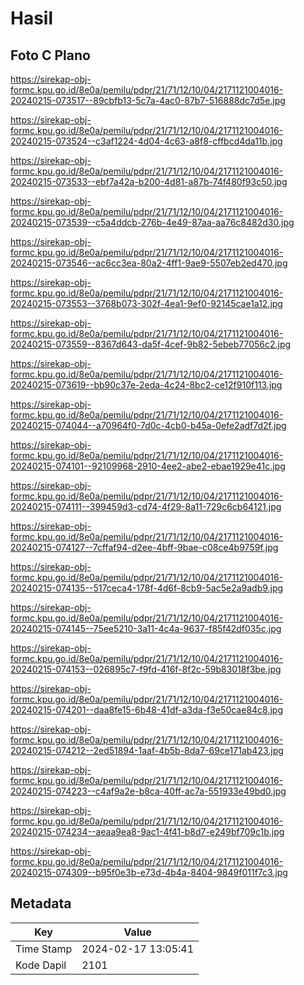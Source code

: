 # Hasil

## Foto C Plano

https://sirekap-obj-formc.kpu.go.id/8e0a/pemilu/pdpr/21/71/12/10/04/2171121004016-20240215-073517--89cbfb13-5c7a-4ac0-87b7-516888dc7d5e.jpg

https://sirekap-obj-formc.kpu.go.id/8e0a/pemilu/pdpr/21/71/12/10/04/2171121004016-20240215-073524--c3af1224-4d04-4c63-a8f8-cffbcd4da11b.jpg

https://sirekap-obj-formc.kpu.go.id/8e0a/pemilu/pdpr/21/71/12/10/04/2171121004016-20240215-073533--ebf7a42a-b200-4d81-a87b-74f480f93c50.jpg

https://sirekap-obj-formc.kpu.go.id/8e0a/pemilu/pdpr/21/71/12/10/04/2171121004016-20240215-073539--c5a4ddcb-276b-4e49-87aa-aa76c8482d30.jpg

https://sirekap-obj-formc.kpu.go.id/8e0a/pemilu/pdpr/21/71/12/10/04/2171121004016-20240215-073546--ac6cc3ea-80a2-4ff1-9ae9-5507eb2ed470.jpg

https://sirekap-obj-formc.kpu.go.id/8e0a/pemilu/pdpr/21/71/12/10/04/2171121004016-20240215-073553--3768b073-302f-4ea1-9ef0-92145cae1a12.jpg

https://sirekap-obj-formc.kpu.go.id/8e0a/pemilu/pdpr/21/71/12/10/04/2171121004016-20240215-073559--8367d643-da5f-4cef-9b82-5ebeb77056c2.jpg

https://sirekap-obj-formc.kpu.go.id/8e0a/pemilu/pdpr/21/71/12/10/04/2171121004016-20240215-073619--bb90c37e-2eda-4c24-8bc2-ce12f910f113.jpg

https://sirekap-obj-formc.kpu.go.id/8e0a/pemilu/pdpr/21/71/12/10/04/2171121004016-20240215-074044--a70964f0-7d0c-4cb0-b45a-0efe2adf7d2f.jpg

https://sirekap-obj-formc.kpu.go.id/8e0a/pemilu/pdpr/21/71/12/10/04/2171121004016-20240215-074101--92109968-2910-4ee2-abe2-ebae1929e41c.jpg

https://sirekap-obj-formc.kpu.go.id/8e0a/pemilu/pdpr/21/71/12/10/04/2171121004016-20240215-074111--399459d3-cd74-4f29-8a11-729c6cb64121.jpg

https://sirekap-obj-formc.kpu.go.id/8e0a/pemilu/pdpr/21/71/12/10/04/2171121004016-20240215-074127--7cffaf94-d2ee-4bff-9bae-c08ce4b9759f.jpg

https://sirekap-obj-formc.kpu.go.id/8e0a/pemilu/pdpr/21/71/12/10/04/2171121004016-20240215-074135--517ceca4-178f-4d6f-8cb9-5ac5e2a9adb9.jpg

https://sirekap-obj-formc.kpu.go.id/8e0a/pemilu/pdpr/21/71/12/10/04/2171121004016-20240215-074145--75ee5210-3a11-4c4a-9637-f85f42df035c.jpg

https://sirekap-obj-formc.kpu.go.id/8e0a/pemilu/pdpr/21/71/12/10/04/2171121004016-20240215-074153--026895c7-f9fd-416f-8f2c-59b83018f3be.jpg

https://sirekap-obj-formc.kpu.go.id/8e0a/pemilu/pdpr/21/71/12/10/04/2171121004016-20240215-074201--daa8fe15-6b48-41df-a3da-f3e50cae84c8.jpg

https://sirekap-obj-formc.kpu.go.id/8e0a/pemilu/pdpr/21/71/12/10/04/2171121004016-20240215-074212--2ed51894-1aaf-4b5b-8da7-69ce171ab423.jpg

https://sirekap-obj-formc.kpu.go.id/8e0a/pemilu/pdpr/21/71/12/10/04/2171121004016-20240215-074223--c4af9a2e-b8ca-40ff-ac7a-551933e49bd0.jpg

https://sirekap-obj-formc.kpu.go.id/8e0a/pemilu/pdpr/21/71/12/10/04/2171121004016-20240215-074234--aeaa9ea8-9ac1-4f41-b8d7-e249bf709c1b.jpg

https://sirekap-obj-formc.kpu.go.id/8e0a/pemilu/pdpr/21/71/12/10/04/2171121004016-20240215-074309--b95f0e3b-e73d-4b4a-8404-9849f011f7c3.jpg


## Metadata

| Key        | Value               |
| ---------- | ------------------- |
| Time Stamp | 2024-02-17 13:05:41 |
| Kode Dapil | 2101                |



